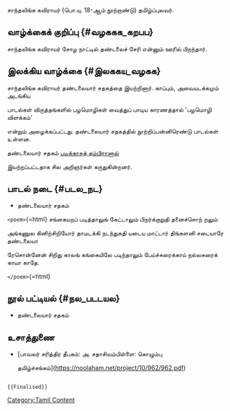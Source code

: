 சாந்தலிங்க கவிராயர் (பொ.யு. 18-ஆம் நூற்றாண்டு) தமிழ்ப்புலவர்.

## வாழ்க்கைக் குறிப்பு {#வழககக_கறபப}

சாந்தலிங்க கவிராயர் சோழ நாட்டில் தண்டலைச் சேரி என்னும் ஊரில் பிறந்தார்.

## இலக்கிய வாழ்க்கை {#இலககய_வழகக}

சாந்தலிங்க கவிராயர் தண்டலையார் சதகத்தை இயற்றினார். காப்பும், அவையடக்கமும் அடங்கிய
பாடல்கள் விருத்தங்களில் பழமொழிகள் வைத்துப் பாடிய காரணத்தால் \'பழமொழி விளக்கம்\'
என்றும் அழைக்கப்பட்டது. தண்டலையார் சதகத்தில் நூற்றிப்பன்னிரெண்டு பாடல்கள் உள்ளன.
தண்டலையார் சதகம் [படிக்காசுத் தம்பிரானால்](படிக்காசுப்_புலவர் "wikilink")
இயற்றப்பட்டதாக சில அறிஞர்கள் கருதுகின்றனர்.

## பாடல் நடை {#படல_நட}

-   தண்டலையார் சதகம்

`<poem>`{=html} சங்கையறப் படித்தாலுங் கேட்டாலும் பிறர்க்குறுதி தனைச்சொற் றலும்
அங்கணுல கினிற்சிறியோர் தாமடக்கி நடந்துகதி யடைய மாட்டார் திங்களனி சடையாரே தண்டலையா
ரேசொன்னேன் சிறிது காலங் கங்கையிலே படிந்தாலும் பேய்ச்சுரைக்காய் நல்லசுரைக் காயா காதே.
`</poem>`{=html}

## நூல் பட்டியல் {#நல_படடயல}

-   தண்டலையார் சதகம்

## உசாத்துணை

-   [பாவலர் சரித்திர தீபகம்: அ. சதாசிவம்பிள்ளை: கொழும்பு
    தமிழ்ச்சங்கம்](https://noolaham.net/project/10/962/962.pdf)

```{=mediawiki}
{{Finalised}}
```
[Category:Tamil Content](Category:Tamil_Content "wikilink")
